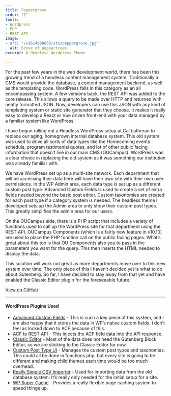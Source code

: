 ```yaml
---
title: Peppergrove
order: "2"
tools:
- Wordpress
- PHP
- REST API
image:
- src: "/v1614988656/sts/peppergrove.jpg"
  alt: Grove of peppertrees
excerpt: A Headless Wordpress Theme

---
```

For the past few years in the web development world, there has been this growing trend of a headless content management system. Traditionally a CMS would provide the database, a content management backend, as well as the templating code. WordPress falls in this category as an all encompassing system. A few versions back, the REST API was added to the core release. This allows a query to be made over HTTP and returned with neatly formatted JSON. Now, developers can use this JSON with any kind of templating system or static site generator that they choose. It makes it really easy to develop a React or Vue driven front-end with your data managed by a familiar system like WordPress.

I have begun rolling out a Headless WordPress setup at Cal Lutheran to replace our aging, homegrown internal database system. This old system was used to drive all sorts of data types like the Homecoming events schedule, program testimonial quotes, and lot of other public facing information that doesn’t live in our main CMS (OUCampus). WordPress was a clear choice in replacing the old system as it was something our institution was already familiar with.

We have WordPress set up as a multi-site network. Each department that will be accessing their data here will have their own site with their own user permissions. In the WP Admin area, each data type is set up as a different custom post type. Advanced Custom Fields is used to create a set of extra fields needed beyond the basic post editor. Custom taxonomies are created for each post type if a category system is needed. The headless theme I developed sets up the Admin area to only show their custom post types. This greatly simplifies the admin area for our users.

On the OUCampus side, there is a PHP script that includes a variety of functions used to call up the WordPress site for that department using the REST API. OUCampus Components (which is a fairly new feature in v10.10) are used to place the PHP function call on the public facing pages. What’s great about this too is that OU Components also you to pass in the parameters you want for the query. This then inserts the HTML needed to display the data.

This solution will work out great as more departments move over to this new system over time. The only piece of this I haven’t decided yet is what to do about Gutenberg. So far, I have decided to stay away from that yet and have enabled the Classic Editor plugin for the foreseeable future.

<a href="https://github.com/cal-lutheran-web/peppergrove" class="btn">View on GitHub</a>

---

#### WordPress Plugins Used

* [Advanced Custom Fields](https://www.advancedcustomfields.com/) - This is such a key piece of this system, and I am also happy that it stores the data in WP’s native custom fields. I don’t feel as locked down to ACF because of this.
* [ACF to REST API](http://github.com/airesvsg/acf-to-rest-api) - This injects the ACF field data into the API response.
* [Classic Editor](https://wordpress.org/plugins/classic-editor/) - Most of the data does not need the Gutenberg Block Editor, so we are sticking to the Classic Editor for now.
* [Custom Post Type UI](https://github.com/WebDevStudios/custom-post-type-ui/) - Manages the custom post types and taxonomies. This could all be done in functions.php, but every site is going to be different and making child themes each time would be too much overhead.
* [Really Simple CSV Importer](http://wordpress.org/plugins/really-simple-csv-importer/) - Used for importing data from the old database system. It’s really only needed for the initial setup for a site.
* [WP Super Cache](https://wordpress.org/plugins/wp-super-cache/) - Provides a really flexible page caching system to speed things up.